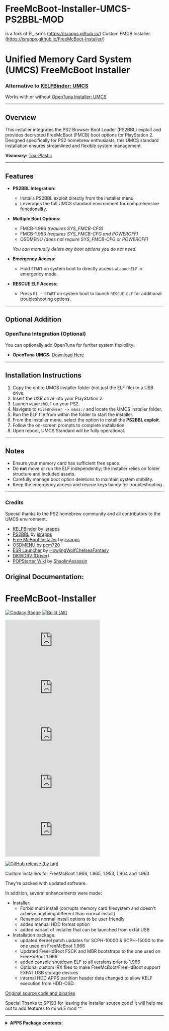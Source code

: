 # FreeMcBoot-Installer-UMCS-PS2BBL-MOD

is a fork of El_isra's (https://israpps.github.io/) Custom FMCB Installer. (https://israpps.github.io/FreeMcBoot-Installer/)

# Unified Memory Card System (UMCS) FreeMcBoot Installer
### Alternative to [KELFBinder: UMCS](https://github.com/NathanNeurotic/KELFbinder-UMCS/releases/tag/latest)
Works with or without [OpenTuna Installer: UMCS](https://github.com/NathanNeurotic/FreeMcTuna/releases/tag/UMCS-OPENTUNA-4eddc244)

---

## Overview
This installer integrates the PS2 Browser Boot Loader (PS2BBL) exploit and provides decrypted FreeMcBoot (FMCB) boot options for PlayStation 2. Designed specifically for PS2 homebrew enthusiasts, this UMCS standard installation ensures streamlined and flexible system management.

**Visionary:** [Tna-Plastic](https://github.com/TnA-Plastic)

---

## Features

- **PS2BBL Integration:**
  - Installs PS2BBL exploit directly from the installer menu.
  - Leverages the full UMCS standard environment for comprehensive functionality.

- **Multiple Boot Options:**
  - FMCB-1.966 *(requires SYS_FMCB-CFG)*
  - FMCB-1.953 *(requires SYS_FMCB-CFG and POWEROFF)*
  - OSDMENU *(does not require SYS_FMCB-CFG or POWEROFF)*

  *You can manually delete any boot options you do not need.*

- **Emergency Access:**
  - Hold `START` on system boot to directly access `wLaunchELF` in emergency mode.

- **RESCUE ELF Access:**
  - Press `R1 + START` on system boot to launch `RESCUE.ELF` for additional troubleshooting options.

---

## Optional Addition

### OpenTuna Integration (Optional)
You can optionally add OpenTuna for further system flexibility:

- **OpenTuna UMCS:** [Download Here](https://github.com/NathanNeurotic/FreeMcTuna/releases/tag/UMCS-OPENTUNA-4eddc244)

---

## Installation Instructions

1. Copy the entire UMCS installer folder (not just the ELF file) to a USB drive.
2. Insert the USB drive into your PlayStation 2.
3. Launch `wLaunchELF` on your PS2.
4. Navigate to `FileBrowser -> mass:/` and locate the UMCS installer folder.
5. Run the ELF file from within the folder to start the installer.
6. From the installer menu, select the option to install the **PS2BBL exploit**.
7. Follow the on-screen prompts to complete installation.
8. Upon reboot, UMCS Standard will be fully operational.

---

## Notes
- Ensure your memory card has sufficient free space.
- Do **not** move or run the ELF independently; the installer relies on folder structure and included assets.
- Carefully manage boot option deletions to maintain system stability.
- Keep the emergency access and rescue keys handy for troubleshooting.

---

### Credits  
Special thanks to the PS2 homebrew community and all contributors to the UMCS environment.

- [KELFBinder](https://github.com/israpps/KELFbinder) by [israpps](https://github.com/israpps)  
- [PS2BBL](https://israpps.github.io/PlayStation2-Basic-BootLoader/) by [israpps](https://github.com/israpps)  
- [Free McBoot Installer](https://github.com/israpps/FreeMcBoot-Installer) by [israpps](https://github.com/israpps)  
- [OSDMENU](https://github.com/pcm720/osdmenu-launcher) by [pcm720](https://github.com/pcm720)  
- [ESR Launcher](https://www.psx-place.com/resources/esr-launcher.1526/) by [HowlingWolfChelseaFantasy](https://github.com/HowlingWolfHWC)  
- [DKWDRV (Driver)](https://github.com/DKWDRV/DKWDRV)  
- [POPStarter Wiki](https://bitbucket.org/ShaolinAssassin/popstarter-documentation-stuff/wiki/Home) by [ShaolinAssassin](https://github.com/shaolinassassin)


Original Documentation:
----------------------
# FreeMcBoot-Installer

[![Codacy Badge](https://api.codacy.com/project/badge/Grade/3a7e81446817406a94eeb77bcc3762dd)](https://app.codacy.com/gh/israpps/FreeMcBoot-Installer?utm_source=github.com&utm_medium=referral&utm_content=israpps/FreeMcBoot-Installer&utm_campaign=Badge_Grade_Settings)
[![Build [All]](https://github.com/israpps/FreeMcBoot-Installer/actions/workflows/compile-core.yml/badge.svg)](https://github.com/israpps/FreeMcBoot-Installer/actions/workflows/compile-core.yml)

[![GitHub release (latest by SemVer and asset including pre-releases)](https://img.shields.io/github/downloads-pre/israpps/FreeMcBoot-Installer/latest/FMCB-1966.7z?color=black&label=&logo=GitHub)](https://github.com/israpps/FreeMcBoot-Installer/releases/tag/latest)
[![GitHub release (latest by SemVer and asset including pre-releases)](https://img.shields.io/github/downloads-pre/israpps/FreeMcBoot-Installer/latest/FMCB-1965.7z?color=black&label=&logo=GitHub)](https://github.com/israpps/FreeMcBoot-Installer/releases/tag/latest)
[![GitHub release (latest by SemVer and asset including pre-releases)](https://img.shields.io/github/downloads-pre/israpps/FreeMcBoot-Installer/latest/FMCB-1964.7z?color=black&label=&logo=GitHub)](https://github.com/israpps/FreeMcBoot-Installer/releases/tag/latest)
[![GitHub release (latest by SemVer and asset including pre-releases)](https://img.shields.io/github/downloads-pre/israpps/FreeMcBoot-Installer/latest/FMCB-1963.7z?color=black&label=&logo=GitHub)](https://github.com/israpps/FreeMcBoot-Installer/releases/tag/latest)
[![GitHub release (latest by SemVer and asset including pre-releases)](https://img.shields.io/github/downloads-pre/israpps/FreeMcBoot-Installer/latest/FMCB-1953.7z?color=black&label=&logo=GitHub)](https://github.com/israpps/FreeMcBoot-Installer/releases/tag/latest)

[![GitHub release (by tag)](https://img.shields.io/github/downloads/israpps/FreeMcBoot-Installer/APPS/total?color=000000&label=Apps%20Pack)](https://github.com/israpps/FreeMcBoot-Installer/releases/tag/APPS)

 Custom installers for FreeMcBoot 1.966, 1.965, 1.953, 1.964 and 1.963

They're packed with updated software.

In addition, several enhancements were made:
+ Installer:
  - Forbid multi install (corrupts memory card filesystem and doesn't achieve anything different than normal install)
  - Renamed normal install options to be user friendly
  - added manual HDD format option
  - added variant of installer that can be launched from exfat USB
+ Installation package:
  - updated Kernel patch updates for SCPH-10000 & SCPH-15000 to the one used on FreeMcBoot 1.966
  - Updated FreeHdBoot FSCK and MBR bootstraps to the one used on FreeHdBoot 1.966
  - added console shutdown ELF to all versions prior to 1.966
  - Optional custom IRX files to make FreeMcBoot/FreeHdBoot support EXFAT USB storage devices
  - internal HDD APPS partition header data changed to allow KELF execution from HDD-OSD.

[Original source code and binaries](https://sites.google.com/view/ysai187/home/projects/fmcbfhdb)

Special Thanks to SP193 for leaving the installer source code! it will help me out to add features to mi wLE mod ^^

-----

<details>
  <summary> <b> APPS Package contents: </b> </summary>

```ini
ESR ESR r10f_direct
[Open PS2 Loader]
1.0.0
latest
0.9.3
0.9.2
0.9.1
0.9.0
0.8
0.7
0.6
0.5
[Cheats]
Cheat device (PAL)
Cheat device (NTSC)
[uLaunchELF]
4.43x_isr
4.43x_isr_hdd
4.43a 41e4ebe
4.43a_khn
4.43a latest
[MultiMedia]
SMS
Argon
[PS2ESDL]
v0.810 OB
v0.825 OB
[GSM]
v0.23x
v0.38
[Emulators]
FCEU
InfoNES
SNES Station (0.2.4S)
SNES Station (0.2.6C)
SNES9x
InfoGB
GPS2
GPSP-KAI
ReGBA
TempGBA
VBAM
PVCS
RetroArch (1.9.1)
[Utilities]
MechaPwn 2.0
LensChanger 1.2b
Padtest
RDRAM TEST
PS2 Ident
HDD Checker v0.964
Memory Card Anihilator 2.0
HWC Language Selector
Launch disc
Shutdown System app
```

</details>
